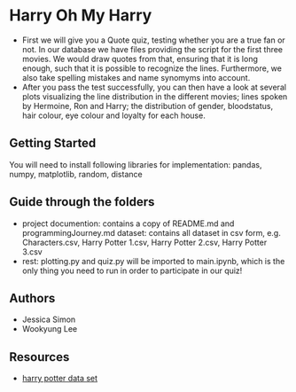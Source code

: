 # Harry Oh My Harry

- First we will give you a Quote quiz, testing whether you are a true fan or not. In our database we have files providing the script for the first three movies. We would draw quotes from that, ensuring that it is long enough, such that it is possible to recognize the lines. Furthermore, we also take spelling mistakes and name synomyms into account. 
- After you pass the test successfully, you can then have a look at several plots visualizing the line distribution in the different movies; lines spoken by Hermoine, Ron and Harry;  the distribution of gender, bloodstatus, hair colour, eye colour and loyalty for each house.

## Getting Started

You will need to install following libraries for implementation: pandas, numpy, matplotlib, random, distance

## Guide through the folders
- project documention: contains a copy of README.md and programmingJourney.md
 dataset: contains all dataset in csv form, e.g. Characters.csv, Harry Potter 1.csv, Harry Potter 2.csv, Harry Potter 3.csv
- rest: plotting.py and quiz.py will be imported to main.ipynb, which is the only thing you need to run in order to participate in our quiz!

## Authors

- Jessica Simon
- Wookyung Lee

## Resources

* [harry potter data set](https://www.kaggle.com/datasets/gulsahdemiryurek/harry-potter-dataset)
